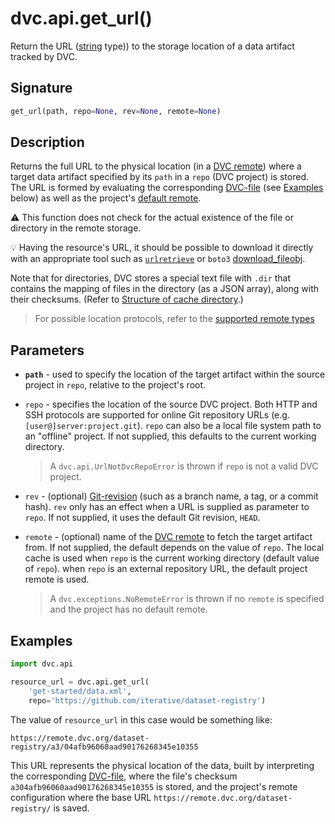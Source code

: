 # dvc.api.get_url()

Return the URL
([string](https://docs.python.org/3/library/stdtypes.html#text-sequence-type-str)
type)) to the storage location of a <abbr>data artifact</abbr> tracked by DVC.

## Signature

```py
get_url(path, repo=None, rev=None, remote=None)
```

## Description

Returns the full URL to the physical location (in a
[DVC remote](/doc/command-reference/remote)) where a target data artifact
specified by its `path` in a `repo` (<abbr>DVC project</abbr>) is stored. The
URL is formed by evaluating the corresponding
[DVC-file](/doc/user-guide/dvc-file-format) (see [Examples](#examples) below) as
well as the project's
[default remote](https://dvc.org/doc/command-reference/remote/default).

⚠️ This function does not check for the actual existence of the file or
directory in the remote storage.

💡 Having the resource's URL, it should be possible to download it directly with
an appropriate tool such as
[`urlretrieve`](https://docs.python.org/3/library/urllib.request.html#urllib.request.urlretrieve)
or `boto3`
[download_fileobj](https://boto3.amazonaws.com/v1/documentation/api/latest/reference/services/s3.html#S3.Object.download_fileobj).

Note that for directories, DVC stores a special text file with `.dir` that
contains the mapping of files in the directory (as a JSON array), along with
their checksums. (Refer to
[Structure of cache directory](/doc/user-guide/dvc-files-and-directories#structure-of-cache-directory).)

> For possible location protocols, refer to the
> [supported remote types](https://dvc.org/doc/command-reference/remote/add#supported-storage-types)

## Parameters

- **`path`** - used to specify the location of the target artifact within the
  source project in `repo`, relative to the project's root.

- `repo` - specifies the location of the source DVC project. Both HTTP and SSH
  protocols are supported for online Git repository URLs (e.g.
  `[user@]server:project.git`). `repo` can also be a local file system path to
  an "offline" project. If not supplied, this defaults to the current working
  directory.

  > A `dvc.api.UrlNotDvcRepoError` is thrown if `repo` is not a valid DVC
  > project.

- `rev` - (optional)
  [Git-revision](https://git-scm.com/book/en/v2/Git-Internals-Git-References)
  (such as a branch name, a tag, or a commit hash). `rev` only has an effect
  when a URL is supplied as parameter to `repo`. If not supplied, it uses the
  default Git revision, `HEAD`.

- `remote` - (optional) name of the [DVC remote](/doc/command-reference/remote)
  to fetch the target artifact from. If not supplied, the default depends on the
  value of `repo`. The local cache is used when `repo` is the current working
  directory (default value of `repo`). when `repo` is an external repository
  URL, the default project remote is used.

  > A `dvc.exceptions.NoRemoteError` is thrown if no `remote` is specified and
  > the project has no default remote.

## Examples

```py
import dvc.api

resource_url = dvc.api.get_url(
    'get-started/data.xml',
    repo='https://github.com/iterative/dataset-registry')
```

The value of `resource_url` in this case would be something like:

`https://remote.dvc.org/dataset-registry/a3/04afb96060aad90176268345e10355`

This URL represents the physical location of the data, built by interpreting the
corresponding [DVC-file](/doc/user-guide/dvc-file-format), where the file's
checksum `a304afb96060aad90176268345e10355` is stored, and the project's remote
configuration where the base URL `https://remote.dvc.org/dataset-registry/` is
saved.
